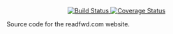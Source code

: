 <p align="center">
  <a href="https://travis-ci.org/readfwd/readfwd.com" target="_blank">
    <img src="https://travis-ci.org/readfwd/readfwd.com.svg?branch=master" title="Build Status" />
  </a>

  <a href='https://coveralls.io/r/readfwd/readfwd.com'>
    <img src='https://coveralls.io/repos/readfwd/readfwd.com/badge.png' alt='Coverage Status' />
  </a>
</p>

Source code for the readfwd.com website.

